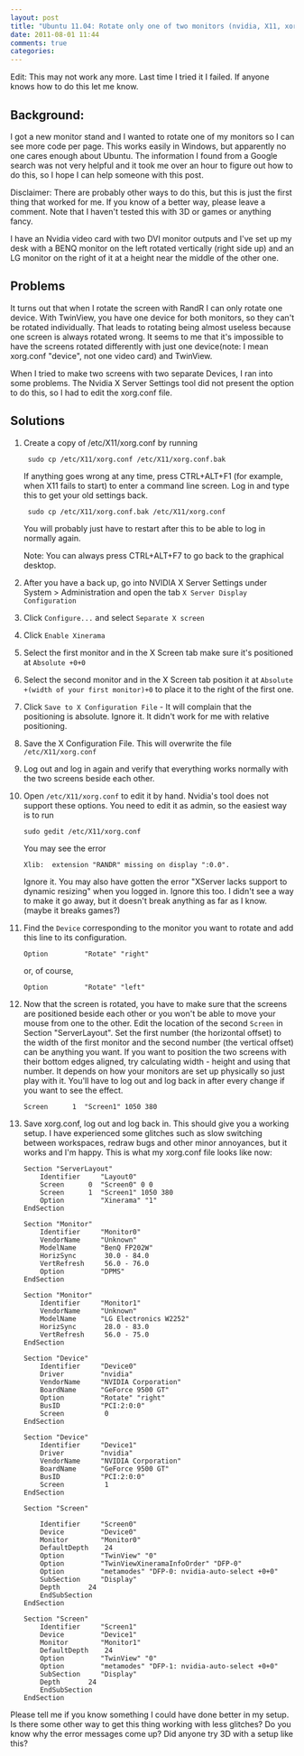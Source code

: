 ```yaml
---
layout: post
title: "Ubuntu 11.04: Rotate only one of two monitors (nvidia, X11, xorg.conf)"
date: 2011-08-01 11:44
comments: true
categories: 
---
```



Edit: This may not work any more. Last time I tried it I failed. If anyone knows how to do this let me know.

Background:
---

I got a new monitor stand and I wanted to rotate one of my monitors so I can see more code per page. This works easily in Windows, but apparently no one cares enough about Ubuntu. The information I found from a Google search was not very helpful and it took me over an hour to figure out how to do this, so I hope I can help someone with this post.

Disclaimer: There are probably other ways to do this, but this is just the first thing that worked for me. If you know of a better way, please leave a comment. Note that I haven't tested this with 3D or games or anything fancy.

I have an Nvidia video card with two DVI monitor outputs and I've set up my desk with a BENQ monitor on the left rotated vertically (right side up) and an LG monitor on the right of it at a height near the middle of the other one.

Problems
---

It turns out that when I rotate the screen with RandR I can only rotate one device. With TwinView, you have one device for both monitors, so they can't be rotated individually. That leads to rotating being almost useless because one screen is always rotated wrong. It seems to me that it's impossible to have the screens rotated differently with just one device(note: I mean xorg.conf "device", not one video card) and TwinView.

When I tried to make two screens with two separate Devices, I ran into some problems. The Nvidia X Server Settings tool did not present the option to do this, so I had to edit the xorg.conf file.

Solutions
---

1. Create a copy of /etc/X11/xorg.conf by running 

        sudo cp /etc/X11/xorg.conf /etc/X11/xorg.conf.bak

    If anything goes wrong at any time, press CTRL+ALT+F1 (for example, when X11 fails to start) to enter a command line screen. Log in and type this to get your old settings back.

        sudo cp /etc/X11/xorg.conf.bak /etc/X11/xorg.conf

    You will probably just have to restart after this to be able to log in normally again.

    Note: You can always press CTRL+ALT+F7 to go back to the graphical desktop.

2. After you have a back up, go into NVIDIA X Server Settings under System > Administration and open the tab `X Server Display Configuration`
3. Click `Configure...` and select `Separate X screen`
4. Click `Enable Xinerama`
5. Select the first monitor and in the X Screen tab make sure it's positioned at `Absolute +0+0`
6. Select the second monitor and in the X Screen tab position it at `Absolute +(width of your first monitor)+0` to place it to the right of the first one.
7. Click `Save to X Configuration File` - It will complain that the positioning is absolute. Ignore it. It didn't work for me with relative positioning.
8. Save the X Configuration File. This will overwrite the file `/etc/X11/xorg.conf`
9. Log out and log in again and verify that everything works normally with the two screens beside each other.
10. Open `/etc/X11/xorg.conf` to edit it by hand. Nvidia's tool does not support these options. You need to edit it as admin, so the easiest way is to run

        sudo gedit /etc/X11/xorg.conf

    You may see the error

        Xlib:  extension "RANDR" missing on display ":0.0".

    Ignore it. You may also have gotten the error "XServer lacks support to dynamic resizing" when you logged in. Ignore this too. I didn't see a way to make it go away, but it doesn't break anything as far as I know. (maybe it breaks games?)

11. Find the `Device` corresponding to the monitor you want to rotate and add this line to its configuration.

        Option         "Rotate" "right"

    or, of course,

        Option         "Rotate" "left"


12. Now that the screen is rotated, you have to make sure that the screens are positioned beside each other or you won't be able to move your mouse from one to the other. Edit the location of the second `Screen` in Section "ServerLayout". Set the first number (the horizontal offset) to the width of the first monitor and the second number (the vertical offset) can be anything you want. If you want to position the two screens with their bottom edges aligned, try calculating width - height and using that number. It depends on how your monitors are set up physically so just play with it. You'll have to log out and log back in after every change if you want to see the effect.

        Screen      1  "Screen1" 1050 380

13. Save xorg.conf, log out and log back in. This should give you a working setup. I have experienced some glitches such as slow switching between workspaces, redraw bugs and other minor annoyances, but it works and I'm happy. This is what my xorg.conf file looks like now:

        Section "ServerLayout"
            Identifier     "Layout0"
            Screen      0  "Screen0" 0 0
            Screen      1  "Screen1" 1050 380
            Option         "Xinerama" "1"
        EndSection

        Section "Monitor"
            Identifier     "Monitor0"
            VendorName     "Unknown"
            ModelName      "BenQ FP202W"
            HorizSync       30.0 - 84.0
            VertRefresh     56.0 - 76.0
            Option         "DPMS"
        EndSection

        Section "Monitor"
            Identifier     "Monitor1"
            VendorName     "Unknown"
            ModelName      "LG Electronics W2252"
            HorizSync       28.0 - 83.0
            VertRefresh     56.0 - 75.0
        EndSection

        Section "Device"
            Identifier     "Device0"
            Driver         "nvidia"
            VendorName     "NVIDIA Corporation"
            BoardName      "GeForce 9500 GT"
            Option         "Rotate" "right"
            BusID          "PCI:2:0:0"
            Screen          0
        EndSection

        Section "Device"
            Identifier     "Device1"
            Driver         "nvidia"
            VendorName     "NVIDIA Corporation"
            BoardName      "GeForce 9500 GT"
            BusID          "PCI:2:0:0"
            Screen          1
        EndSection

        Section "Screen"

            Identifier     "Screen0"
            Device         "Device0"
            Monitor        "Monitor0"
            DefaultDepth    24
            Option         "TwinView" "0"
            Option         "TwinViewXineramaInfoOrder" "DFP-0"
            Option         "metamodes" "DFP-0: nvidia-auto-select +0+0"
            SubSection     "Display"
            Depth       24
            EndSubSection
        EndSection

        Section "Screen"
            Identifier     "Screen1"
            Device         "Device1"
            Monitor        "Monitor1"
            DefaultDepth    24
            Option         "TwinView" "0"
            Option         "metamodes" "DFP-1: nvidia-auto-select +0+0"
            SubSection     "Display"
            Depth       24
            EndSubSection
        EndSection

Please tell me if you know something I could have done better in my setup. Is there some other way to get this thing working with less glitches? Do you know why the error messages come up? Did anyone try 3D with a setup like this?

